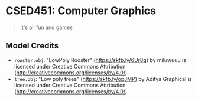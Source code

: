 # CSED451: Computer Graphics

> It's all fun and games

## Model Credits

- `rooster.obj`: "LowPoly Rooster" (<https://skfb.ly/6Ur8q>) by miluwuuu is licensed under Creative Commons Attribution (<http://creativecommons.org/licenses/by/4.0/>).
- `tree.obj`: "Low poly trees" (<https://skfb.ly/opJMP>) by Aditya Graphical is licensed under Creative Commons Attribution (<http://creativecommons.org/licenses/by/4.0/>).
